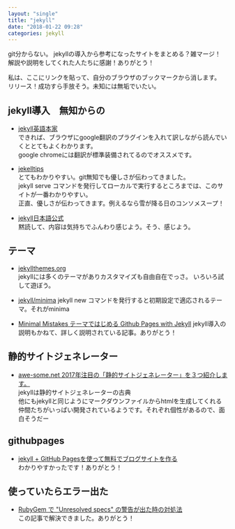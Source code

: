```yaml
---
layout: "single"
title: "jekyll"
date: "2018-01-22 09:28"
categories: jekyll
---
```


git分からない。
jekyllの導入から参考になったサイトをまとめる？雑マージ！  
解説や説明をしてくれた人たちに感謝！ありがとう！

私は、ここにリンクを貼って、自分のブラウザのブックマークから消します。  
リリース！成功すら手放そう。未知には無垢でいたい。

## jekyll導入　無知からの

- [jekyll英語本家](https://jekyllrb.com)  
できれば、ブラウザにgoogle翻訳のプラグインを入れて訳しながら読んでいくととてもよくわかります。  
google chromeには翻訳が標準装備されてるのでオススメです。

- [jekelltips](http://jekylltips-ja.github.io)  
とてもわかりやすい。git無知でも優しさが伝わってきました。  
jekyll serve コマンドを発行してローカルで実行するところまでは、このサイトが一番わかりやすい。  
正直、優しさが伝わってきます。例えるなら雪が降る日のコンソメスープ！

- [jekyll日本語公式](https://jekyllrb-ja.github.io)  
黙読して、内容は気持ちでふんわり感じよう。そう、感じよう。  

## テーマ

- [jekyllthemes.org](http://jekyllthemes.org)  
jekyllには多くのテーマがありカスタマイズも自由自在でっさ。
いろいろ試して遊ぼう。

- [jekyll/minima](https://github.com/jekyll/minima)
jekyll new コマンドを発行すると初期設定で適応されるテーマ。それがminima

- [Minimal Mistakes テーマではじめる Github Pages with Jekyll](http://k11i.biz/blog/2016/08/11/starting-jekyll-with-Minimal-Mistakes/)
jekyll導入の説明もかねて、詳しく説明されている記事。ありがとう！

## 静的サイトジェネレーター

- [awe-some.net 2017年注目の「静的サイトジェネレーター」を３つ紹介します。](https://awe-some.net/2017/01/statatic-site-generator/)  
jekyllは静的サイトジェネレーターの古典  
他にもjekyllと同じようにマークダウンファイルからhtmlを生成してくれる仲間たちがいっぱい開発されているようです。それぞれ個性があるので、面白そうだー

## githubpages
- [jekyll + GitHub Pagesを使って無料でブログサイトを作る](http://j-caw.co.jp/blog/?p=1615)  
わかりやすかったです！ありがとう！

## 使っていたらエラー出た
- [RubyGem で "Unresolved specs" の警告が出た時の対処法](http://toufuegg.hatenablog.com/entry/2013/05/27/RubyGem_で_"Unresolved_specs"_の警告が出た時の対処法)  
この記事で解決できました。ありがとう！
